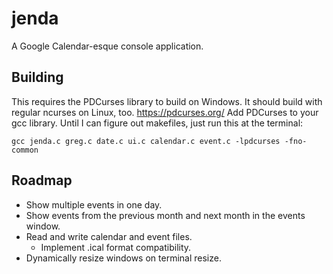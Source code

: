 
jenda
=====
A Google Calendar-esque console application.

Building
--------
This requires the PDCurses library to build on Windows. It should build with regular ncurses on Linux, too.
https://pdcurses.org/
Add PDCurses to your gcc library. Until I can figure out makefiles, just run this at the terminal:

	gcc jenda.c greg.c date.c ui.c calendar.c event.c -lpdcurses -fno-common
	
Roadmap
-------
* Show multiple events in one day.
* Show events from the previous month and next month in the events window.
* Read and write calendar and event files.
	* Implement .ical format compatibility.
* Dynamically resize windows on terminal resize.